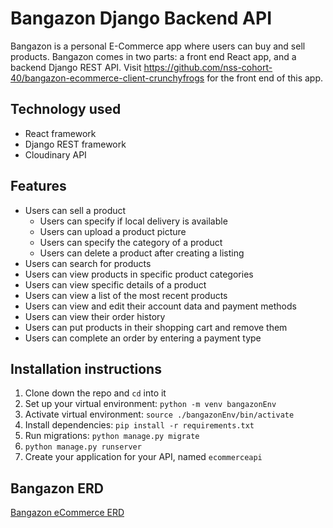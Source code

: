 # Bangazon Django Backend API

Bangazon is a personal E-Commerce app where users can buy and sell products. Bangazon comes in two parts: a front end React app, and a backend Django REST API. Visit https://github.com/nss-cohort-40/bangazon-ecommerce-client-crunchyfrogs for the front end of this app.

## Technology used

- React framework 
- Django REST framework
- Cloudinary API

## Features

- Users can sell a product 
    - Users can specify if local delivery is available
    - Users can upload a product picture
    - Users can specify the category of a product
    - Users can delete a product after creating a listing
- Users can search for products 
- Users can view products in specific product categories
- Users can view specific details of a product
- Users can view a list of the most recent products 
- Users can view and edit their account data and payment methods
- Users can view their order history
- Users can put products in their shopping cart and remove them
- Users can complete an order by entering a payment type 

## Installation instructions

1. Clone down the repo and `cd` into it
1. Set up your virtual environment:
    `python -m venv bangazonEnv`
1. Activate virtual environment:
    `source ./bangazonEnv/bin/activate`
1. Install dependencies:
    `pip install -r requirements.txt`
1. Run migrations:
    `python manage.py migrate`
1. `python manage.py runserver`
1. Create your application for your API, named `ecommerceapi`

## Bangazon ERD
[Bangazon eCommerce ERD](https://dbdiagram.io/d/5eb4d6d639d18f5553fedfb5)
